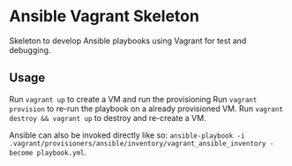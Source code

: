 # Ansible Vagrant Skeleton

Skeleton to develop Ansible playbooks using Vagrant for test and debugging.

## Usage
Run `vagrant up` to create a VM and run the provisioning
Run `vagrant provision` to re-run the playbook on a already provisioned VM.
Run `vagrant destroy && vagrant up` to destroy and re-create a VM.

Ansible can also be invoked directly like so: `ansible-playbook -i .vagrant/provisioners/ansible/inventory/vagrant_ansible_inventory -become playbook.yml`.
